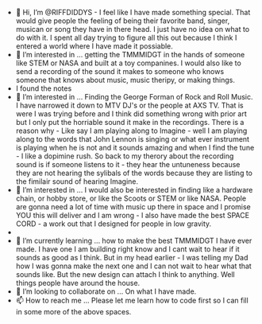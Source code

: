 - 👋 Hi, I’m @RIFFDIDDYS - I feel like I have made something special.  That would give people the feeling of being their favorite band, singer, musican or song they have in there head.  I just have no idea on what to do with it.  I spent all day trying to figure all this out because I think I entered a world where I have made it possiable.
- 👀 I’m interested in ... getting the TMMMIDGT in the hands of someone like STEM or NASA and built at a toy companines.  I would also like to send a recording of the sound it makes to someone who knows someone that knows about music, music theripy, or making things.
- I found the notes
- 👀 I’m interested in ... Finding the George Forman of Rock and Roll Music. I have narrowed it down to MTV DJ's or the people at AXS TV. That is were I was trying before and I think did something wrong with prior art but I only put the horriable sound it make in the recordings.  There is a reason why - Like say I am playing along to Imagine - well I am playing along to the words that John Lennon is singing or what ever instrument is playing when he is not and it sounds amazing and when I find the tune - I like a dopimine rush.  So back to my therory about the recording sound is if someone listens to it - they hear the untuneness because they are not hearing the sylibals of the words because they are listing to the fimilair sound of hearing Imagine. 
- 👀 I’m interested in ... I would also be interested in finding like a hardware chain, or hobby store, or like the Scoots or STEM or like NASA. People are gonna need a lot of time with music up there in space and I promise YOU this will deliver and I am wrong - I also have made the best SPACE CORD - a work out that I designed for people in low gravity.
- 
- 🌱 I’m currently learning ... how to make the best TMMMIDGT I have ever made.  I have one I am building right know and I cant wait to hear if it sounds as good as I think. But in my head earlier - I was telling my Dad how I was gonna make the next one and I can not wait to hear what that sounds like.  But the new design can attach I think to anything.  Well things people have around the house.
- 💞️ I’m looking to collaborate on ... On what I have made.
- 📫 How to reach me ... Please let me learn how to code first so I can fill in some more of the above spaces.

